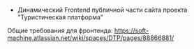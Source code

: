 ######

* Динамический Frontend публичной части сайта проекта "Туристическая платформа"

Общие требования для фронтенда: https://soft-machine.atlassian.net/wiki/spaces/DTP/pages/88866881/

